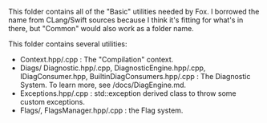 This folder contains all of the "Basic" utilities needed by Fox. I borrowed the name from CLang/Swift sources because I think
it's fitting for what's in there, but "Common" would also work as a folder name.

This folder contains several utilities:

* Context.hpp/.cpp : The "Compilation" context.
* Diags/ Diagnostic.hpp/.cpp, DiagnosticEngine.hpp/.cpp, IDiagConsumer.hpp, BuiltinDiagConsumers.hpp/.cpp : The Diagnostic System. To learn more, see /docs/DiagEngine.md.
* Exceptions.hpp/.cpp : std::exception derived class to throw some custom exceptions.
* Flags/, FlagsManager.hpp/.cpp : the Flag system.
